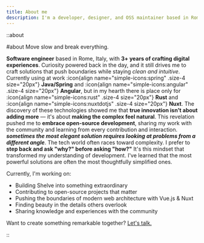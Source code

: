 ```yaml
---
title: About me
description: I'm a developer, designer, and OSS maintainer based in Rome (Italy). I'm passionate about coding, design, and everything in between.
---
```


::about

#about
Move slow and break everything.

**Software engineer** based in Rome, Italy, with **3+ years of crafting digital experiences**. Curiosity powered back in the day, and it still drives
me to craft solutions that push boundaries while staying _clean and intuitive_.
Currently using at work :icon{align name="simple-icons:spring" .size-4 size="20px"} **Java/Spring** and :icon{align name="simple-icons:angular" .size-4 size="20px"} **Angular**,
but in my hearth there is place only for :icon{align name="simple-icons:rust" .size-4 size="20px"} **Rust**  and :icon{align name="simple-icons:nuxtdotjs" .size-4 size="20px"} **Nuxt**.
The discovery of these technologies showed me that **true innovation isn't about adding more** — it's about **making the complex feel natural**. This
revelation pushed me to **embrace open-source development**, sharing my work with the community and learning from
every contribution and interaction.
_**sometimes the most elegant solution requires looking at problems from a different angle**_. The tech world often
races toward complexity. I prefer to **step back and ask "why?" before asking "how?"** It's this mindset that
transformed my understanding of development. I've learned
that the most powerful solutions are often the most thoughtfully simplified ones.

Currently, I'm working on:

- Building Shelve into something extraordinary
- Contributing to open-source projects that matter
- Pushing the boundaries of modern web architecture with Vue.js & Nuxt
- Finding beauty in the details others overlook
- Sharing knowledge and experiences with the community

Want to create something remarkable together? [Let's talk.](/contact)

::
